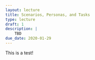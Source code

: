 ```yaml
---
layout: lecture
title: Scenarios, Personas, and Tasks
type: lecture
draft: 1
description: |
    TBD
due_date: 2020-01-29
---
```


This is a test!